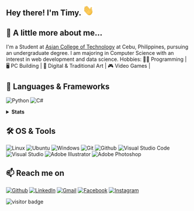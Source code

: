 ## Hey there! I'm Timy. <img src="https://github.com/TimyVillarmia/TimyVillarmia/blob/main/wave.gif" width="30px">
## 📓 A little more about me...
   I'm a Student at <a href="https://www.act.edu.ph/">Asian College of Technology</a> at Cebu, Philippines, pursuing an undergraduate degree. I am majoring in Computer Science with an interest in web development and data science.
  Hobbies:
      👨‍💻 Programming |
      🖥️ PC Building |
      🎨 Digital & Traditional Art |
      🎮 Video Games |
      
      
## 👾 Languages & Frameworks
![Python](https://img.shields.io/badge/python-000000?style=for-the-badge&logo=python&logoColor=white)
![C#](https://img.shields.io/badge/c%23-000000.svg?style=for-the-badge&logo=c-sharp&logoColor=white)
<details>
  <summary><b>Stats</b></summary>
  
![Anurag's GitHub stats](https://github-readme-stats.vercel.app/api?username=TimyVillarmia&show_icons=true&theme=dark)
[![Top Langs](https://github-readme-stats.vercel.app/api/top-langs/?username=TimyVillarmia&layout=compact&theme=dark)](https://github.com/TimyVillarmia/github-readme-stats)
  
</details>

## 🛠️ OS & Tools
![Linux](https://img.shields.io/badge/-Linux-000000?logo=Linux&style=for-the-badge&logoColor=white)
![Ubuntu](https://img.shields.io/badge/Ubuntu-000000?style=for-the-badge&logo=ubuntu&logoColor=white)
![Windows](https://img.shields.io/badge/Windows-000000?style=for-the-badge&logo=windows&logoColor=white)
![Git](https://img.shields.io/badge/-Git-000000?logo=Git&style=for-the-badge&logoColor=white)
![Github](https://img.shields.io/badge/-Github-000000?logo=Github&style=for-the-badge&logoColor=white)
![Visual Studio Code](https://img.shields.io/badge/Visual%20Studio%20Code-000000.svg?style=for-the-badge&logo=visual-studio-code&logoColor=white)
![Visual Studio](https://img.shields.io/badge/Visual%20Studio-000000.svg?style=for-the-badge&logo=visual-studio&logoColor=white)
![Adobe Illustrator](https://img.shields.io/badge/adobeillustrator-000000.svg?style=for-the-badge&logo=adobeillustrator&logoColor=white)
![Adobe Photoshop](https://img.shields.io/badge/adobephotoshop-000000.svg?style=for-the-badge&logo=adobephotoshop&logoColor=white)


## 📫 Reach me on

[![Github](https://img.shields.io/badge/-Github-000000?style=for-the-badge&logo=Github&logoColor=white)](https://github.com/TimyVillarmia/)
[![LinkedIn](https://img.shields.io/badge/-LinkedIn-000000?style=for-the-badge&logo=LinkedIn&logoColor=white)](https://www.linkedin.com/in/timyvillarmia/)
[![Gmail](https://img.shields.io/badge/-Gmail-000000?style=for-the-badge&logo=Gmail&logoColor=white)](mailto:timyvillarmia@gmail.com)
[![Facebook](https://img.shields.io/badge/-Facebook-000000?style=for-the-badge&logo=Facebook&logoColor=white)](https://www.facebook.com/Chikirinfu)
[![Instagram](https://img.shields.io/badge/-Instagram-000000?style=for-the-badge&logo=Instagram&logoColor=white)](https://www.instagram.com/ymmtyy_/)


![visitor badge](https://visitor-badge.glitch.me/badge?page_id=timyvillarmia.visitor-badge)




